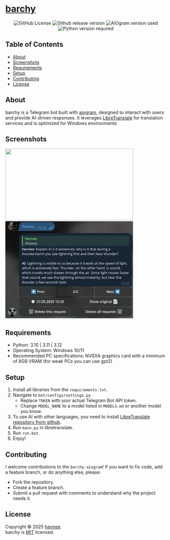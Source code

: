 # [barchy](https://t.me/barchy_bot)

<p align="center">
    <img alt="GitHub License" src="https://img.shields.io/github/license/hevnee/barchy-aiogram?style=flat-square">
    <img alt="Github release version" src="https://img.shields.io/badge/version-v1.2.0-blue?style=flat-square">
    <img alt="AIOgram version used" src="https://img.shields.io/badge/aiogram-v3.20.0.post0-blue?style=flat-square">
    <img alt="Python version required" src="https://img.shields.io/badge/python-3.10%20%7C%203.11%20%7C%203.12-blue?style=flat-square">
</p>

## Table of Contents

* [About](#about)
* [Screenshots](#screenshots)
* [Requirements](#requirements)
* [Setup](#setup)
* [Contributing](#contributing)
* [License](#license)

## About

barchy is a Telegram bot built with [aiogram](https://github.com/aiogram/aiogram/), designed to interact with users and provide AI-driven responses. It leverages [LibreTranslate](https://libretranslate.com/) for translation services and is optimized for Windows environments

## Screenshots

<img src="docs/readme/readme-gif-image.gif" width="400" height="225" alt=""/>

<img src="docs/readme/readme-image.png" width="400" alt=""/>

## Requirements

* Python: 3.10 | 3.11 | 3.12
* Operating System: Windows 10/11
* Recommended PC specifications: NVIDIA graphics card with a minimum of 8GB VRAM (for weak PCs you can use gpt2)

## Setup

1. Install all libraries from the `requirements.txt`.
2. Navigate to `bot/configs/settings.py`
    * Replace `TOKEN` with your actual Telegram Bot API token.
    * Change `MODEL_NAME` to a model listed in `MODELS.md` or another model you know.
3. To use AI with other languages, you need to install [LibreTranslate repository from github](https://github.com/LibreTranslate/LibreTranslate/).
4. Run `main.py` in libretranslate.
5. Run `run.bat`.
6. Enjoy!

## Contributing

I welcome contributions to the `barchy-aiogram`! If you want to fix code, add a feature branch, or do anything else, please:
* Fork the repository.
* Create a feature branch.
* Submit a pull request with comments to understand why the project needs it.

## License

Copyright © 2025 [hevnee](https://github.com/hevnee). <br/>
barchy is [MIT](https://choosealicense.com/licenses/mit/) licensed.
